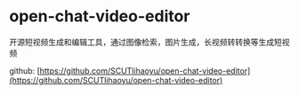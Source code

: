 # open-chat-video-editor
开源短视频生成和编辑工具，通过图像检索，图片生成，长视频转转换等生成短视频

github: [https://github.com/SCUTlihaoyu/open-chat-video-editor](https://github.com/SCUTlihaoyu/open-chat-video-editor)